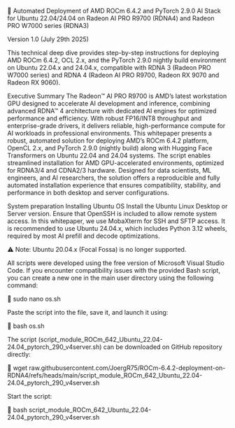 🧠 Automated Deployment of AMD ROCm 6.4.2 and PyTorch 2.9.0 AI Stack for Ubuntu 22.04/24.04
on Radeon AI PRO R9700 (RDNA4) and Radeon PRO W7000 series (RDNA3)

Version 1.0 (July 29th 2025)

This technical deep dive provides step-by-step instructions for deploying AMD ROCm 6.4.2,
OCL 2.x, and the PyTorch 2.9.0 nightly build environment on Ubuntu 22.04.x and 24.04.x,
compatible with RDNA 3 (Radeon PRO W7000 series) and RDNA 4 (Radeon AI PRO R9700, Radeon RX 9070
and Radeon RX 9060).

Executive Summary
The Radeon™ AI PRO R9700 is AMD’s latest workstation GPU designed to accelerate AI development and inference, combining advanced RDNA™ 4 architecture with dedicated AI engines for optimized performance and efficiency. With robust FP16/INT8 throughput and enterprise-grade drivers, it delivers reliable, high-performance compute for AI workloads in professional environments.
This whitepaper presents a robust, automated solution for deploying AMD’s ROCm 6.4.2 platform, OpenCL 2.x, and PyTorch 2.9.0 (nightly build) along with Hugging Face Transformers on Ubuntu 22.04 and 24.04 systems. The script enables streamlined installation for AMD GPU-accelerated environments, optimized for RDNA3/4 and CDNA2/3 hardware. Designed for data scientists, ML engineers, and AI researchers, the solution offers a reproducible and fully automated installation experience that ensures compatibility, stability, and performance in both desktop and server configurations.

System preparation
Installing Ubuntu OS
Install the Ubuntu Linux Desktop or Server version. Ensure that OpenSSH is included to allow remote system access. In this whitepaper, we use MobaXterm for SSH and SFTP access.
It is recommended to use Ubuntu 24.04.x, which includes Python 3.12 wheels, required by most AI prefill and decode optimizations.

⚠️ Note: Ubuntu 20.04.x (Focal Fossa) is no longer supported.

All scripts were developed using the free version of Microsoft Visual Studio Code.
If you encounter compatibility issues with the provided Bash script, you can create a new one in the main user directory using the following command:

📝 sudo nano os.sh

Paste the script into the file, save it, and launch it using:

📝 bash os.sh

The script (script_module_ROCm_642_Ubuntu_22.04-24.04_pytorch_290_v4server.sh) can be downloaded on GitHub repository directly:

📝 wget raw.githubusercontent.com/JoergR75/ROCm-6.4.2-deployment-on-RDNA4/refs/heads/main/script_module_ROCm_642_Ubuntu_22.04-24.04_pytorch_290_v4server.sh

Start the script:

📝 bash script_module_ROCm_642_Ubuntu_22.04-24.04_pytorch_290_v4server.sh
